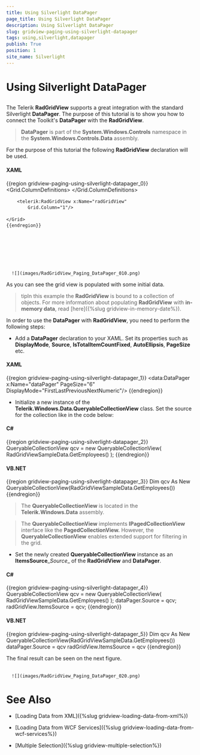 ```yaml
---
title: Using Silverlight DataPager
page_title: Using Silverlight DataPager
description: Using Silverlight DataPager
slug: gridview-paging-using-silverlight-datapager
tags: using,silverlight,datapager
publish: True
position: 1
site_name: Silverlight
---
```


# Using Silverlight DataPager



## 

The Telerik __RadGridView__ supports a great integration with the standard Silverlight __DataPager__. The purpose of this tutorial is to show you how to connect the Toolkit's __DataPager__ with the __RadGridView__.

>__DataPager__ is part of the __System.Windows.Controls__ namespace in the __System.Windows.Controls.Data__ assembly.

For the purpose of this tutorial the following __RadGridView__ declaration will be used.

#### __XAML__

{{region gridview-paging-using-silverlight-datapager_0}}
	<Grid x:Name="LayoutRoot" Background="White">
	    <Grid.ColumnDefinitions>
	        <ColumnDefinition Width="Auto"/>
	        <ColumnDefinition Width="*" />
	    </Grid.ColumnDefinitions>
	
	    <telerik:RadGridView x:Name="radGridView"
	        Grid.Column="1"/>
	
	</Grid>
	{{endregion}}






         
      ![](images/RadGridView_Paging_DataPager_010.png)

As you can see the grid view is populated with some initial data.

>tipIn this example the __RadGridView__ is bound to a collection of objects. For more information about populating __RadGridView__ with __in-memory data__, read [here]({%slug gridview-in-memory-date%}).

In order to use the __DataPager__ with __RadGridView__, you need to perform the following steps:

* Add a __DataPager__ declaration to your XAML. Set its properties such as __DisplayMode__, __Source__, __IsTotalItemCountFixed__, __AutoEllipsis__, __PageSize__ etc.

#### __XAML__

{{region gridview-paging-using-silverlight-datapager_1}}
	<data:DataPager x:Name="dataPager" PageSize="6" DisplayMode="FirstLastPreviousNextNumeric"/>
	{{endregion}}



* Initialize a new instance of the __Telerik.Windows.Data.QueryableCollectionView__ class. Set the source for the collection like in the code below:

#### __C#__

{{region gridview-paging-using-silverlight-datapager_2}}
	QueryableCollectionView qcv = new QueryableCollectionView( RadGridViewSampleData.GetEmployees() );
	{{endregion}}



#### __VB.NET__

{{region gridview-paging-using-silverlight-datapager_3}}
	Dim qcv As New QueryableCollectionView(RadGridViewSampleData.GetEmployees())
	{{endregion}}



>The __QueryableCollectionView__ is located in the __Telerik.Windows.Data__ assembly.

>The __QueryableCollectionView__ implements __IPagedCollectionView__ interface like the __PagedCollectionView.__ However, the __QueryableCollectionView__ enables extended support for filtering in the grid.

* Set the newly created __QueryableCollectionView__ instance as an __ItemsSource__\__Source__ of the __RadGridView__ and __DataPager__.

#### __C#__

{{region gridview-paging-using-silverlight-datapager_4}}
	QueryableCollectionView qcv = new QueryableCollectionView( RadGridViewSampleData.GetEmployees() );
	dataPager.Source = qcv;
	radGridView.ItemsSource = qcv;
	{{endregion}}



#### __VB.NET__

{{region gridview-paging-using-silverlight-datapager_5}}
	Dim qcv As New QueryableCollectionView(RadGridViewSampleData.GetEmployees())
	dataPager.Source = qcv
	radGridView.ItemsSource = qcv
	{{endregion}}



The final result can be seen on the next figure.




         
      ![](images/RadGridView_Paging_DataPager_020.png)

# See Also

 * [Loading Data from XML]({%slug gridview-loading-data-from-xml%})

 * [Loading Data from WCF Services]({%slug gridview-loading-data-from-wcf-services%})

 * [Multiple Selection]({%slug gridview-multiple-selection%})
